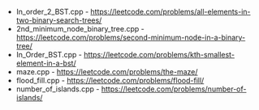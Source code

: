 - In_order_2_BST.cpp - https://leetcode.com/problems/all-elements-in-two-binary-search-trees/
- 2nd_minimum_node_binary_tree.cpp - https://leetcode.com/problems/second-minimum-node-in-a-binary-tree/
- In_Order_BST.cpp - https://leetcode.com/problems/kth-smallest-element-in-a-bst/
- maze.cpp - https://leetcode.com/problems/the-maze/    
- flood_fill.cpp - https://leetcode.com/problems/flood-fill/
- number_of_islands.cpp - https://leetcode.com/problems/number-of-islands/
